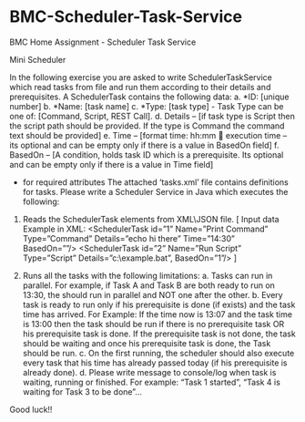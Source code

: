 # BMC-Scheduler-Task-Service
BMC Home Assignment - Scheduler Task Service

Mini Scheduler

In the following exercise you are asked to write SchedulerTaskService which read tasks from file and run them according to their details and prerequisites.
A SchedulerTask contains the following data:
a.	*ID: [unique number]
b.	*Name: [task name]
c.	*Type: [task type] - Task Type can be one of: [Command, Script, REST Call]. 
d.	Details – [if task type is Script then the script path should be provided. If the type is Command the command text should be provided]
e.	Time – [format time: hh:mm  execution time – its optional and can be empty only if there is a value in BasedOn field]
f.	BasedOn – [A condition, holds task ID which is a prerequisite. Its optional and can be empty only if there is a value in Time field]
* for required attributes
The attached ‘tasks.xml’ file contains definitions for tasks. Please write a Scheduler Service in Java which executes the following:
1.	Reads the SchedulerTask elements from XML\JSON file.
[ Input data Example in XML:
  <SchedulerTask id=”1” Name=”Print Command” Type=”Command” Details=”echo hi there” Time=”14:30”    
  BasedOn=””/>
  <SchedulerTask id=”2” Name=”Run Script” Type=”Script” Details=”c:\example.bat”, BasedOn=”1”/> ]

2.	Runs all the tasks with the following limitations:
a.	Tasks can run in parallel.
For example, if Task A and Task B are both ready to run on 13:30, the should run in parallel and NOT one after the other.
b.	Every task is ready to run only if his prerequisite is done (if exists) and the task time has arrived.
For Example:
If the time now is 13:07 and the task time is 13:00 then the task should be run if there is no prerequisite task OR his prerequisite task is done.
If the prerequisite task is not done, the task should be waiting and once his prerequisite task is done, the Task should be run.
c.	On the first running, the scheduler should also execute every task that his time has already passed today (if his prerequisite is already done). 
d.	Please write message to console/log when task is waiting, running or finished.
For example: “Task 1 started”, “Task 4 is waiting for Task 3 to be done”…

Good luck!!

